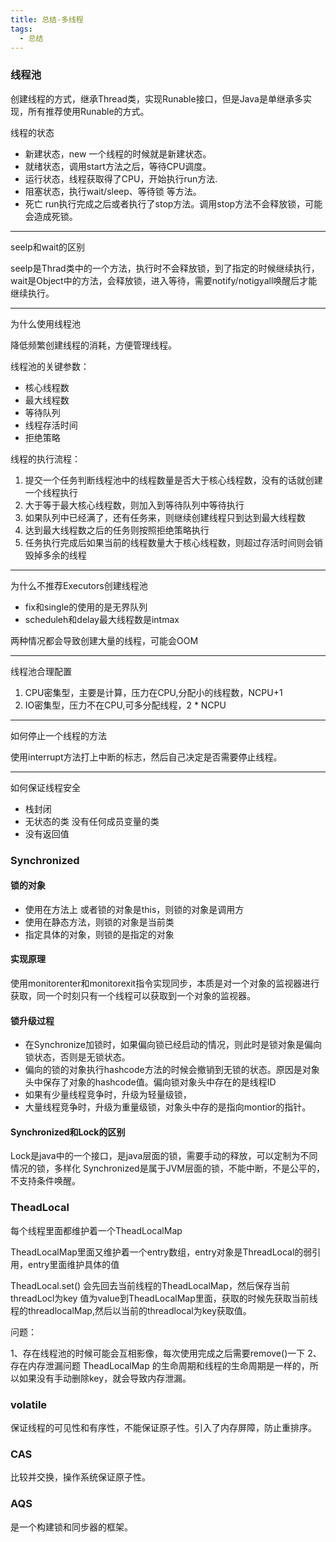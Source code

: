 ```yaml
---
title: 总结-多线程
tags:
  - 总结
---
```




### 线程池

创建线程的方式，继承Thread类，实现Runable接口，但是Java是单继承多实现，所有推荐使用Runable的方式。

线程的状态

- 新建状态，new 一个线程的时候就是新建状态。
- 就绪状态，调用start方法之后，等待CPU调度。
- 运行状态，线程获取得了CPU，开始执行run方法.
- 阻塞状态，执行wait/sleep、等待锁 等方法。
- 死亡 run执行完成之后或者执行了stop方法。调用stop方法不会释放锁，可能会造成死锁。

---

seelp和wait的区别  

seelp是Thrad类中的一个方法，执行时不会释放锁，到了指定的时候继续执行，wait是Object中的方法，会释放锁，进入等待，需要notify/notigyall唤醒后才能继续执行。

---

为什么使用线程池

降低频繁创建线程的消耗，方便管理线程。

线程池的关键参数：

- 核心线程数
- 最大线程数
- 等待队列
- 线程存活时间
- 拒绝策略

线程的执行流程：

1. 提交一个任务判断线程池中的线程数量是否大于核心线程数，没有的话就创建一个线程执行
2. 大于等于最大核心线程数，则加入到等待队列中等待执行
3. 如果队列中已经满了，还有任务来，则继续创建线程只到达到最大线程数
4. 达到最大线程数之后的任务则按照拒绝策略执行
5. 任务执行完成后如果当前的线程数量大于核心线程数，则超过存活时间则会销毁掉多余的线程

---

为什么不推荐Executors创建线程池

- fix和single的使用的是无界队列
- scheduleh和delay最大线程数是intmax

两种情况都会导致创建大量的线程，可能会OOM

---

线程池合理配置

1. CPU密集型，主要是计算，压力在CPU,分配小的线程数，NCPU+1
2. IO密集型，压力不在CPU,可多分配线程，2 * NCPU

---

如何停止一个线程的方法

使用interrupt方法打上中断的标志，然后自己决定是否需要停止线程。

---

如何保证线程安全

- 栈封闭
- 无状态的类 没有任何成员变量的类
- 没有返回值


### Synchronized



#### 锁的对象

- 使用在方法上 或者锁的对象是this，则锁的对象是调用方
- 使用在静态方法，则锁的对象是当前类
- 指定具体的对象，则锁的是指定的对象

#### 实现原理

使用monitorenter和monitorexit指令实现同步，本质是对一个对象的监视器进行获取，同一个时刻只有一个线程可以获取到一个对象的监视器。


#### 锁升级过程

- 在Synchronize加锁时，如果偏向锁已经启动的情况，则此时是锁对象是偏向锁状态，否则是无锁状态。
- 偏向的锁的对象执行hashcode方法的时候会撤销到无锁的状态。原因是对象头中保存了对象的hashcode值。偏向锁对象头中存在的是线程ID
- 如果有少量线程竞争时，升级为轻量级锁，
- 大量线程竞争时，升级为重量级锁，对象头中存的是指向montior的指针。


#### Synchronized和Lock的区别

Lock是java中的一个接口，是java层面的锁，需要手动的释放，可以定制为不同情况的锁，多样化
Synchronized是属于JVM层面的锁，不能中断，不是公平的，不支持条件唤醒。


### TheadLocal

每个线程里面都维护着一个TheadLocalMap

TheadLocalMap里面又维护着一个entry数组，entry对象是ThreadLocal的弱引用，entry里面维护具体的值

TheadLocal.set() 会先回去当前线程的TheadLocalMap，然后保存当前threadLocl为key 值为value到TheadLocalMap里面，获取的时候先获取当前线程的threadlocalMap,然后以当前的threadlocal为key获取值。


问题：

1、存在线程池的时候可能会互相影像，每次使用完成之后需要remove()一下
2、存在内存泄漏问题 TheadLocalMap 的生命周期和线程的生命周期是一样的，所以如果没有手动删除key，就会导致内存泄漏。


### volatile

保证线程的可见性和有序性，不能保证原子性。引入了内存屏障，防止重排序。


### CAS

比较并交换，操作系统保证原子性。

### AQS

是一个构建锁和同步器的框架。

